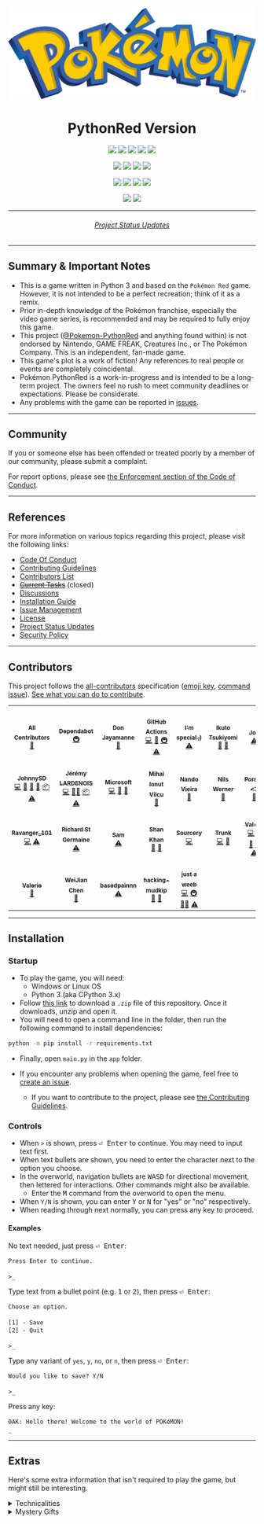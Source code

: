 <div align="center">

![Pokémon](https://raw.githubusercontent.com/Pokemon-PythonRed/%2Egithub/main/images/pokemon.png "Pokémon Logo (Read as 'Pokémon')")
<h1>PythonRed Version</h1>
<p>
  <a href="https://github.com/Pokemon-PythonRed/Pokemon-PythonRed"><img src="https://gpvc.arturio.dev/Pokemon-PythonRed"></a> <!--Views-->
  <!-- ALL-CONTRIBUTORS-BADGE:START - Do not remove or modify this section -->
<a href='#contributors'><img src='https://img.shields.io/badge/contributors-26-brightgreen'></a>
<!-- ALL-CONTRIBUTORS-BADGE:END --> <!--Contributors-->
  <a href="https://github.com/Pokemon-PythonRed/Pokemon-PythonRed/blob/master/LICENSE"><img src="https://img.shields.io/github/license/Pokemon-PythonRed/Pokemon-PythonRed?color=brightgreen"></a> <!--License-->
  <a href="https://github.com/Pokemon-PythonRed/Pokemon-PythonRed/issues"><img src="https://img.shields.io/github/issues/Pokemon-PythonRed/Pokemon-PythonRed"></a> <!--Issues-->
  <a href="https://github.com/Pokemon-PythonRed/Pokemon-PythonRed/pulls"><img src="https://img.shields.io/github/issues-pr/Pokemon-PythonRed/Pokemon-PythonRed"></a> <!--Pulls-->
</p>
<p>
  <a href="https://github.com/Pokemon-PythonRed/Pokemon-PythonRed/stargazers"><img src="https://img.shields.io/github/stars/Pokemon-PythonRed/Pokemon-PythonRed"/></a> <!--Stars-->
  <a href="https://github.com/Pokemon-PythonRed/Pokemon-PythonRed/network/members"><img src="https://img.shields.io/github/forks/Pokemon-PythonRed/Pokemon-PythonRed"></a> <!--Forks-->
  <a href="https://github.com/Pokemon-PythonRed/Pokemon-PythonRed"><img src="https://img.shields.io/github/repo-size/Pokemon-PythonRed/Pokemon-PythonRed"></a> <!--Repo Size-->
  <a href="https://github.com/Pokemon-PythonRed/Pokemon-PythonRed"><img src="https://img.shields.io/tokei/lines/github/Pokemon-PythonRed/Pokemon-PythonRed"></a> <!--Lines-->
</p>
<p>
  <a href="https://github.com/Pokemon-PythonRed/Pokemon-PythonRed/actions/workflows/main.yml"><img src="https://github.com/Pokemon-PythonRed/Pokemon-PythonRed/actions/workflows/main.yml/badge.svg?branch=master"></a> <!--Main-->
  <a href="https://github.com/Pokemon-PythonRed/Pokemon-PythonRed/actions/workflows/codeql-analysis.yml"><img src="https://github.com/Pokemon-PythonRed/Pokemon-PythonRed/actions/workflows/codeql-analysis.yml/badge.svg?branch=master"></a> <!--CodeQL-->
  <a href="https://github.com/Pokemon-PythonRed/Pokemon-PythonRed/actions/workflows/open.yml"><img src="https://github.com/Pokemon-PythonRed/Pokemon-PythonRed/actions/workflows/open.yml/badge.svg?branch=master"></a> <!--Open-->
  <a href="https://github.com/Pokemon-PythonRed/Pokemon-PythonRed/actions/workflows/close.yml"><img src="https://github.com/Pokemon-PythonRed/Pokemon-PythonRed/actions/workflows/close.yml/badge.svg?branch=master"></a> <!--Close-->
</p>
<p>
  <a href="https://github.com/Pokemon-PythonRed/Pokemon-PythonRed/tags/latest"><img src="https://shields.io/github/v/tag/Pokemon-PythonRed/Pokemon-PythonRed?sort=semver&color=inactive"></a> <!--Latest-->
  <a href="https://github.com/Pokemon-PythonRed/Pokemon-PythonRed/releases"><img src="https://shields.io/github/downloads/Pokemon-PythonRed/Pokemon-PythonRed/total?color=inactive"></a> <!--Downloads-->
</p>

---

<h6><a href="https://github.com/Pokemon-PythonRed/Pokemon-PythonRed/discussions/59">Project Status Updates</a></h6>

</div>

---

## Summary & Important Notes

- This is a game written in Python 3 and based on the `Pokémon Red` game. However, it is not intended to be a perfect recreation; think of it as a remix.
- Prior in-depth knowledge of the Pokémon franchise, especially the video game series, is recommended and may be required to fully enjoy this game.
- This project ([@Pokemon-PythonRed](https://github.com/Pokemon-PythonRed "Pokémon PythonRed Homepage") and anything found within) is not endorsed by Nintendo, GAME FREAK, Creatures Inc., or The Pokémon Company. This is an independent, fan-made game.
- This game's plot is a work of fiction! Any references to real people or events are completely coincidental.
- Pokémon PythonRed is a work-in-progress and is intended to be a long-term project. The owners feel no rush to meet community deadlines or expectations. Please be considerate.
- Any problems with the game can be reported in [issues](https://github.com/Pokemon-PythonRed/Pokemon-PythonRed/issues "Pokémon PythonRed Issues").

---

## Community

If you or someone else has been offended or treated poorly by a member of our community, please submit a complaint.

For report options, please see [the Enforcement section of the Code of Conduct](https://github.com/Pokemon-PythonRed/Pokemon-PythonRed/blob/master/CODE_OF_CONDUCT.md#enforcement).

---

## References

For more information on various topics regarding this project, please visit the following links:

- [Code Of Conduct](https://github.com/Pokemon-PythonRed/Pokemon-PythonRed/blob/master/CODE_OF_CONDUCT.md "Pokémon PythonRed Code Of Conduct")
- [Contributing Guidelines](https://github.com/Pokemon-PythonRed/Pokemon-PythonRed/blob/master/CONTRIBUTING.md "Pokémon PythonRed Contributing Guidelines")
- [Contributors List](https://github.com/Pokemon-PythonRed/Pokemon-PythonRed#contributors "Pokémon PythonRed Contributors")
- ~~[Current Tasks](https://github.com/orgs/Pokemon-PythonRed/projects/1 "Pokémon PythonRed Current Tasks")~~ (closed)
- [Discussions](https://github.com/orgs/Pokemon-PythonRed/discussions "Pokémon PythonRed Discussions")
- [Installation Guide](https://github.com/Pokemon-PythonRed/Pokemon-PythonRed#installation "Pokémon PythonRed Installation")
- [Issue Management](https://github.com/orgs/Pokemon-PythonRed/projects/2 "Pokémon PythonRed Issue Management")
- [License](https://github.com/Pokemon-PythonRed/Pokemon-PythonRed/blob/master/LICENSE "Pokémon PythonRed License")
- [Project Status Updates](https://github.com/Pokemon-PythonRed/Pokemon-PythonRed/discussions/59)
- [Security Policy](https://github.com/Pokemon-PythonRed/Pokemon-PythonRed/blob/master/SECURITY.md "Pokémon PythonRed Security Policy")

---

## Contributors

This project follows the [all-contributors](https://github.com/all-contributors/all-contributors "All-Contributors Repository") specification ([emoji key](https://allcontributors.org/docs/en/emoji-key "All-Contributors Emoji Key"), [command issue](https://github.com/Pokemon-PythonRed/Pokemon-PythonRed/issues/13 "Pokémon PythonRed All-Contributors Command Issue")). [See what you can do to contribute](https://github.com/Pokemon-PythonRed/Pokemon-PythonRed/blob/master/CONTRIBUTING.md "Pokémon PythonRed CONTRIBUTING.md").
<!--
Bot command template:
@all-contributors please add @<username> for <contributions>
-->
<!-- ALL-CONTRIBUTORS-LIST:START - Do not remove or modify this section -->
<!-- prettier-ignore-start -->
<!-- markdownlint-disable -->
<table>
  <tr>
    <td align="center"><a href="https://allcontributors.org"><img src="https://avatars.githubusercontent.com/u/46410174?v=4?s=100" width="100px;" alt=""/><br /><sub><b>All Contributors</b></sub></a><br /><a href="https://github.com/Pokemon-PythonRed/Pokemon-PythonRed/commits?author=all-contributors" title="Documentation">📖</a></td>
    <td align="center"><a href="https://github.com/features/security"><img src="https://avatars.githubusercontent.com/u/27347476?v=4?s=100" width="100px;" alt=""/><br /><sub><b>Dependabot</b></sub></a><br /><a href="#infra-dependabot" title="Infrastructure (Hosting, Build-Tools, etc)">🚇</a></td>
    <td align="center"><a href="https://github.com/DonJayamanne"><img src="https://avatars.githubusercontent.com/u/1948812?v=4?s=100" width="100px;" alt=""/><br /><sub><b>Don Jayamanne</b></sub></a><br /><a href="#tool-donjayamanne" title="Tools">🔧</a></td>
    <td align="center"><a href="https://github.com/features/actions"><img src="https://avatars.githubusercontent.com/u/44036562?v=4?s=100" width="100px;" alt=""/><br /><sub><b>GitHub Actions</b></sub></a><br /><a href="https://github.com/Pokemon-PythonRed/Pokemon-PythonRed/commits?author=actions" title="Code">💻</a> <a href="https://github.com/Pokemon-PythonRed/Pokemon-PythonRed/commits?author=actions" title="Documentation">📖</a> <a href="#infra-actions" title="Infrastructure (Hosting, Build-Tools, etc)">🚇</a> <a href="https://github.com/Pokemon-PythonRed/Pokemon-PythonRed/commits?author=actions" title="Tests">⚠️</a></td>
    <td align="center"><a href="https://github.com/valensce"><img src="https://avatars.githubusercontent.com/u/85430198?v=4?s=100" width="100px;" alt=""/><br /><sub><b>I'm special ;)</b></sub></a><br /><a href="https://github.com/Pokemon-PythonRed/Pokemon-PythonRed/commits?author=Specialist-Mathematics" title="Tests">⚠️</a></td>
    <td align="center"><a href="https://github.com/valensce"><img src="https://avatars.githubusercontent.com/u/83048878?v=4?s=100" width="100px;" alt=""/><br /><sub><b>Ikuto Tsukiyomi</b></sub></a><br /><a href="#design-Isabel-Lifu" title="Design">🎨</a> <a href="#ideas-Isabel-Lifu" title="Ideas, Planning, & Feedback">🤔</a></td>
    <td align="center"><a href="https://joeblownn.github.io"><img src="https://avatars.githubusercontent.com/u/101370883?v=4?s=100" width="100px;" alt=""/><br /><sub><b>Joe</b></sub></a><br /><a href="https://github.com/Pokemon-PythonRed/Pokemon-PythonRed/commits?author=joeblownn" title="Tests">⚠️</a></td>
  </tr>
  <tr>
    <td align="center"><a href="https://turnipguy30.github.io"><img src="https://avatars.githubusercontent.com/u/50542928?v=4?s=100" width="100px;" alt=""/><br /><sub><b>JohnnySD</b></sub></a><br /><a href="https://github.com/Pokemon-PythonRed/Pokemon-PythonRed/commits?author=TurnipGuy30" title="Code">💻</a> <a href="#data-TurnipGuy30" title="Data">🔣</a> <a href="#ideas-TurnipGuy30" title="Ideas, Planning, & Feedback">🤔</a> <a href="#maintenance-TurnipGuy30" title="Maintenance">🚧</a> <a href="#platform-TurnipGuy30" title="Packaging/porting to new platform">📦</a> <a href="https://github.com/Pokemon-PythonRed/Pokemon-PythonRed/commits?author=TurnipGuy30" title="Tests">⚠️</a></td>
    <td align="center"><a href="https://github.com/JeremyLARDENOIS"><img src="https://avatars.githubusercontent.com/u/37746231?v=4?s=100" width="100px;" alt=""/><br /><sub><b>Jérémy LARDENOIS</b></sub></a><br /><a href="https://github.com/Pokemon-PythonRed/Pokemon-PythonRed/commits?author=jeremyLARDENOIS" title="Code">💻</a> <a href="#mentoring-jeremyLARDENOIS" title="Mentoring">🧑‍🏫</a> <a href="#platform-jeremyLARDENOIS" title="Packaging/porting to new platform">📦</a> <a href="https://github.com/Pokemon-PythonRed/Pokemon-PythonRed/commits?author=jeremyLARDENOIS" title="Tests">⚠️</a></td>
    <td align="center"><a href="https://opensource.microsoft.com"><img src="https://avatars.githubusercontent.com/u/6154722?v=4?s=100" width="100px;" alt=""/><br /><sub><b>Microsoft</b></sub></a><br /><a href="https://github.com/Pokemon-PythonRed/Pokemon-PythonRed/commits?author=microsoft" title="Code">💻</a> <a href="#plugin-microsoft" title="Plugin/utility libraries">🔌</a> <a href="#tool-microsoft" title="Tools">🔧</a></td>
    <td align="center"><a href="https://github.com/ionutvmi"><img src="https://avatars.githubusercontent.com/u/3531898?v=4?s=100" width="100px;" alt=""/><br /><sub><b>Mihai Ionut Vilcu</b></sub></a><br /><a href="#tool-ionutvmi" title="Tools">🔧</a></td>
    <td align="center"><a href="https://nandovieira.com"><img src="https://avatars.githubusercontent.com/u/3009?v=4?s=100" width="100px;" alt=""/><br /><sub><b>Nando Vieira</b></sub></a><br /><a href="#tool-fnando" title="Tools">🔧</a></td>
    <td align="center"><a href="https://github.com/NilsJPWerner"><img src="https://avatars.githubusercontent.com/u/10968348?v=4?s=100" width="100px;" alt=""/><br /><sub><b>Nils Werner</b></sub></a><br /><a href="#tool-nilsjpwerner" title="Tools">🔧</a></td>
    <td align="center"><a href="https://discord.com/invite/xzsAKZVfxP"><img src="https://avatars.githubusercontent.com/u/87019852?v=4?s=100" width="100px;" alt=""/><br /><sub><b>Porsce <3</b></sub></a><br /><a href="#design-Porsce" title="Design">🎨</a></td>
  </tr>
  <tr>
    <td align="center"><a href="https://ravanger101.github.io/Dragon_Realms_Website/"><img src="https://avatars.githubusercontent.com/u/86346730?v=4?s=100" width="100px;" alt=""/><br /><sub><b>Ravanger_101</b></sub></a><br /><a href="https://github.com/Pokemon-PythonRed/Pokemon-PythonRed/commits?author=Ravanger101" title="Code">💻</a> <a href="https://github.com/Pokemon-PythonRed/Pokemon-PythonRed/commits?author=Ravanger101" title="Tests">⚠️</a></td>
    <td align="center"><a href="https://www.linkedin.com/in/richard-st-germaine-a62642182/"><img src="https://avatars.githubusercontent.com/u/97212886?v=4?s=100" width="100px;" alt=""/><br /><sub><b>Richard St Germaine</b></sub></a><br /><a href="https://github.com/Pokemon-PythonRed/Pokemon-PythonRed/commits?author=stger040" title="Tests">⚠️</a></td>
    <td align="center"><a href="https://github.com/MuLKy-bot"><img src="https://avatars.githubusercontent.com/u/84059778?v=4?s=100" width="100px;" alt=""/><br /><sub><b>Sam</b></sub></a><br /><a href="https://github.com/Pokemon-PythonRed/Pokemon-PythonRed/commits?author=MuLKy-bot" title="Tests">⚠️</a></td>
    <td align="center"><a href="http://shanalikhan.github.io"><img src="https://avatars.githubusercontent.com/u/8774556?v=4?s=100" width="100px;" alt=""/><br /><sub><b>Shan Khan</b></sub></a><br /><a href="#plugin-shanalikhan" title="Plugin/utility libraries">🔌</a> <a href="#tool-shanalikhan" title="Tools">🔧</a></td>
    <td align="center"><a href="https://sourcery.ai"><img src="https://avatars.githubusercontent.com/u/36609879?v=4?s=100" width="100px;" alt=""/><br /><sub><b>Sourcery</b></sub></a><br /><a href="https://github.com/Pokemon-PythonRed/Pokemon-PythonRed/commits?author=sourcery-ai" title="Code">💻</a></td>
    <td align="center"><a href="https://trunk.io"><img src="https://avatars.githubusercontent.com/u/74779146?v=4?s=100" width="100px;" alt=""/><br /><sub><b>Trunk</b></sub></a><br /><a href="https://github.com/Pokemon-PythonRed/Pokemon-PythonRed/commits?author=trunk-io" title="Code">💻</a> <a href="#tool-trunk-io" title="Tools">🔧</a></td>
    <td align="center"><a href="https://discord.gg/xzsAKZVfxP"><img src="https://avatars.githubusercontent.com/u/79883837?v=4?s=100" width="100px;" alt=""/><br /><sub><b>Val=fλ</b></sub></a><br /><a href="https://github.com/Pokemon-PythonRed/Pokemon-PythonRed/commits?author=Valensce" title="Code">💻</a> <a href="#design-Valensce" title="Design">🎨</a> <a href="#ideas-Valensce" title="Ideas, Planning, & Feedback">🤔</a> <a href="#maintenance-Valensce" title="Maintenance">🚧</a> <a href="https://github.com/Pokemon-PythonRed/Pokemon-PythonRed/commits?author=Valensce" title="Tests">⚠️</a></td>
  </tr>
  <tr>
    <td align="center"><a href="https://www.youtube.com/channel/UCkmpUFuS0qBFD1I37o4yA3w"><img src="https://avatars.githubusercontent.com/u/86031610?v=4?s=100" width="100px;" alt=""/><br /><sub><b>Valerie</b></sub></a><br /><a href="#design-Valerimatical" title="Design">🎨</a></td>
    <td align="center"><a href="https://github.com/cweijan"><img src="https://avatars.githubusercontent.com/u/27798227?v=4?s=100" width="100px;" alt=""/><br /><sub><b>WeiJian Chen </b></sub></a><br /><a href="#plugin-cweijan" title="Plugin/utility libraries">🔌</a></td>
    <td align="center"><a href="https://github.com/basedpainnn"><img src="https://avatars.githubusercontent.com/u/93128221?v=4?s=100" width="100px;" alt=""/><br /><sub><b>basedpainnn</b></sub></a><br /><a href="https://github.com/Pokemon-PythonRed/Pokemon-PythonRed/commits?author=basedpainnn" title="Tests">⚠️</a></td>
    <td align="center"><a href="https://apple.com/"><img src="https://avatars.githubusercontent.com/u/81336967?v=4?s=100" width="100px;" alt=""/><br /><sub><b>hacking-mudkip</b></sub></a><br /><a href="#data-hacking-mudkip" title="Data">🔣</a> <a href="#ideas-hacking-mudkip" title="Ideas, Planning, & Feedback">🤔</a></td>
    <td align="center"><a href="http://jbloves27.repl.co"><img src="https://avatars.githubusercontent.com/u/76911308?v=4?s=100" width="100px;" alt=""/><br /><sub><b>just a weeb</b></sub></a><br /><a href="https://github.com/Pokemon-PythonRed/Pokemon-PythonRed/commits?author=JBYT27" title="Code">💻</a> <a href="#infra-JBYT27" title="Infrastructure (Hosting, Build-Tools, etc)">🚇</a> <a href="#mentoring-JBYT27" title="Mentoring">🧑‍🏫</a> <a href="https://github.com/Pokemon-PythonRed/Pokemon-PythonRed/commits?author=JBYT27" title="Tests">⚠️</a></td>
  </tr>
</table>

<!-- markdownlint-restore -->
<!-- prettier-ignore-end -->

<!-- ALL-CONTRIBUTORS-LIST:END -->

---

## Installation

### Startup

- To play the game, you will need:
  - Windows or Linux OS
  - Python 3 (aka CPython 3.x)
- Follow [this link](https://github.com/Pokemon-PythonRed/Pokemon-PythonRed/archive/refs/heads/master.zip) to download a `.zip` file of this repository. Once it downloads, unzip and open it.
- You will need to open a command line in the folder, then run the following command to install dependencies:

```sh
python -m pip install -r requirements.txt
```

- Finally, open `main.py` in the `app` folder.

- If you encounter any problems when opening the game, feel free to [create an issue](https://github.com/Pokemon-PythonRed/Pokemon-PythonRed/issues/new "Pokémon PythonRed Issues").

  - If you want to contribute to the project, please see [the Contributing Guidelines](https://github.com/Pokemon-PythonRed/Pokemon-PythonRed/blob/master/CONTRIBUTING.md).

### Controls

- When `>` is shown, press <kbd>⏎ Enter</kbd> to continue. You may need to input text first.
- When text bullets are shown, you need to enter the character next to the option you choose.
- In the overworld, navigation bullets are <kbd>WASD</kbd> for directional movement, then lettered for interactions. Other commands might also be available.
  - Enter the <kbd>M</kbd> command from the overworld to open the menu.
- When `Y/N` is shown, you can enter <kbd>Y</kbd> or <kbd>N</kbd> for "yes" or "no" respectively.
- When reading through next normally, you can press any key to proceed.

#### Examples

No text needed, just press <kbd>⏎ Enter</kbd>:

```console
Press Enter to continue.

>_
```

Type text from a bullet point (e.g. <kbd>1</kbd> or <kbd>2</kbd>), then press <kbd>⏎ Enter</kbd>:

```console
Choose an option.

[1] - Save
[2] - Quit

>_
```

Type any variant of `yes`, `y`, `no`, or `n`, then press <kbd>⏎ Enter</kbd>:

```console
Would you like to save? Y/N

>_
```

Press any key:

```console
OAK: Hello there! Welcome to the world of POKéMON!
_
```

---

## Extras

Here's some extra information that isn't required to play the game, but might still be interesting.

<details><summary>Technicalities</summary>

---

### Technicalities

Since this is a Python game, some elements will have to be changed from the original version. Here are some examples of challenging changes.

#### Save data and saving

The game has to keep track of the many variables that make up a Save File. These include:

- Trainer info
- Party / Box info
- If a place has been visited, for Fly locations (each city separately)
- If cutscenes have been triggered
- Event flags
- Pokédex
- Game mechanic settings for accessibility

These are stored in a Python `dictionary` variable, which is then saved to the external file `.ppr-save` via Python's `json` module.

#### Game data

Not to be confused with save data, game data is composed of the numbers and calculations that the game uses. These include:

- Pokémon info
- Trainer battle info
- Save file templates

Large sets of data may be stored as `.json` files in the project folder. This is done to keep the program files concise. These files may be added, removed, or changed at any time.

Save file templates contain all the things the game must keep track of between sessions. On each save or load, the player's file is automatically updated with the latest data, in case an update was performed. This means that when the game is updated, the player can copy their `.ppr-save` file into the new version, and the save file will automatically be updated with the latest data.

#### Menus

Pokémon Red is full of menus that look like the following:

```
Would you like to save your progress?
> Save
  Don't Save
```

This has been changed to be more suitable for a text-adventure game:

```console
Would you like to save your progress? Y/N

>_
```

This is done with code similar to the following:

```python
import json
save = {
  # Save Data
}
print('Would you like to save your progress? Y/N')
  saveOption = ' '
  while saveOption.lower()[0] not in ['y', 'n']:
    saveOption = input('>') + ' '
  if saveOption.lower()[0] in ['y']:
    open('.ppr-save', 'w').write(json.dumps(save))
    print('Game saved successfully!')
```

#### Save management

The user can use multiple save files by moving or backing up their `.ppr-save` file to a different directory on their device. This has been implemented in the interest of user-friendliness and safety. Save files can easily be backed up, reset, or shared.

---

</details>

<details><summary>Mystery Gifts</summary>

---

### Mystery Gifts

Pokémon games use Mystery Gifts to bring communities together and incentivise players to take part in events, and Pokémon PythonRed is no different. Codes can be given out in planned giveaway events to specific people, left online to be found by anyone, or even given in-person to specific people. Most of them are online, so you should try looking in places [@TurnipGuy30](https://github.com/TurnipGuy30) has been.

#### Technical information

As of the time of writing, Mystery Gifts have not yet been implemented into the game. The base game will have to be completed first. For now, keep track of any codes you find.

#### Formatting

Pokémon PythonRed Mystery Gift codes are easy to identify because they will always be given in the following format:

```
Pokémon PythonRed Mystery Gift #20: "POKEMONPYTHONRED"
```

(Yes, this is a valid code. Consider it a free trial. You're welcome.)

#### Possible rewards

Redeemed codes will reward a player with in-game items or Pokémon.

#### Recipient responsibilities

Any person or group who finds or receives a code has no responsibility to keep it to themselves unless otherwise stated by the giver of the code.

#### Summary

Mystery Gifts are meant to unite the community and provide a fun way to interact with the game.

---

</details>
